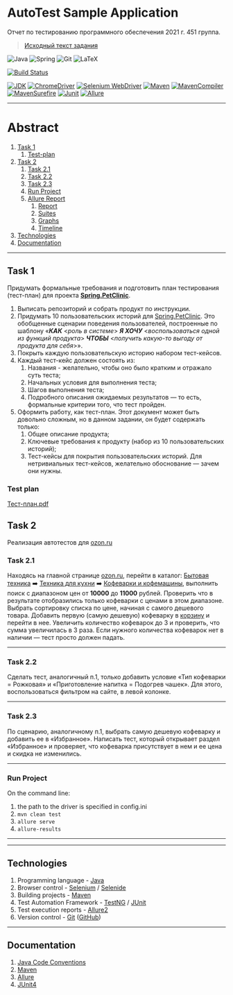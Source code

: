 # AutoTest Sample Application 
Отчет по тестированию программного обеспечения 2021 г. 451 группа.

> [Исходный текст задания](https://docs.google.com/document/d/18RBW8t4CCcIbdA06BKXMiwAmZx_uo7NBzxrFl8PQ90s/)


<img alt="Java" src="https://img.shields.io/badge/java-%23ED8B00.svg?&style=for-the-badge&logo=java&logoColor=white"/>
<img alt="Spring" src="https://img.shields.io/badge/spring%20-%236DB33F.svg?&style=for-the-badge&logo=spring&logoColor=white"/>
<img alt="Git" src="https://img.shields.io/badge/git%20-%23F05033.svg?&style=for-the-badge&logo=git&logoColor=white"/>
<img alt="LaTeX" src="https://img.shields.io/badge/latex%20-%23008080.svg?&style=for-the-badge&logo=latex&logoColor=white"/>


[![Build Status](https://travis-ci.org/joemccann/dillinger.svg?branch=master)](https://travis-ci.org/)

[![JDK](https://img.shields.io/badge/jdk-1.8.0-orange)](https://www.oracle.com/java/technologies/javase/8u271-relnotes.html)
[![ChromeDriver](https://img.shields.io/badge/chromedriver-87.0.4280.88-brightgreen)](https://chromedriver.storage.googleapis.com/index.html?path=87.0.4280.88/)
[![Selenium WebDriver](https://img.shields.io/badge/seleniumchromedriver-2.53.1-brightgreen)](https://www.javadoc.io/doc/org.seleniumhq.selenium/selenium-chrome-driver/2.53.1/org/openqa/selenium/chrome/ChromeDriver.html)
[![Maven](https://img.shields.io/badge/maven-3.6.3-blue)](https://maven.apache.org/docs/3.6.3/release-notes.html)
[![MavenCompiler](https://img.shields.io/badge/mavencompiler-3.5.1-blue)](https://mvnrepository.com/artifact/org.apache.maven.plugins/maven-compiler-plugin/3.5.1)
[![MavenSurefire](https://img.shields.io/badge/mavensurefire-2.22.2-blue)](https://mvnrepository.com/artifact/org.apache.maven.plugins/maven-surefire-plugin/2.22.2)
[![Junit](https://img.shields.io/badge/junit-4.12-red)](https://mvnrepository.com/artifact/junit/junit/4.12)
[![Allure](https://img.shields.io/badge/allure-2.10.0-blueviolet)]()

____

# Abstract
1. [Task 1](#task-1)
   1. [Test-plan](#test-plan)
2. [Task 2](#task-2)
   1. [Task 2.1](#task-21)
   2. [Task 2.2](#task-22)
   3. [Task 2.3](#task-23)
   4. [Run Project](#run-project)
   5. [Allure Report](#allure-report)
      1. [Report](#report)
      2. [Suites](#suites)
      3. [Graphs](#graphs)
      4. [Timeline](#timeline)
3. [Technologies](#technologies)   
4. [Documentation](#documentation)

____


## Task 1
Придумать формальные требования и подготовить план тестирования (тест-план) для проекта [**Spring.PetClinic**](https://github.com/spring-projects/spring-petclinic).
1. Выписать репозиторий и собрать продукт по инструкции.
2. Придумать 10 пользовательских историй для [Spring.PetClinic](https://github.com/spring-projects/spring-petclinic). 
   Это обобщенные сценарии поведения пользователей, построенные по шаблону «***КАК*** <*роль в системе*> ***Я ХОЧУ*** 
   <*воспользоваться одной из функций продукта*> ***ЧТОБЫ*** <*получить какую-то выгоду от продукта для себя*>». 
3. Покрыть каждую пользовательскую историю набором тест-кейсов.
4. Каждый тест-кейс должен состоять из:   
   1. Названия - желательно, чтобы оно было кратким и отражало суть теста; 
   2. Начальных условия для выполнения теста;
   3. Шагов выполнения теста;
   4. Подробного описания ожидаемых результатов — то есть, формальные критерии того, что тест пройден.
5. Оформить работу, как тест-план. Этот документ может быть довольно сложным, но в данном задании, он будет содержать только:
    1. Общее описание продукта;
    2. Ключевые требования к продукту (набор из 10 пользовательских историй);
    3. Тест-кейсы для покрытия пользовательских историй. Для нетривиальных тест-кейсов, желательно обоснование — зачем они нужны.
    
### Test plan

[Тест-план.pdf](Task1_TestPlan/testreport.pdf)

## Task 2
Реализация автотестов для <a href="https://ozon.ru">ozon.ru</a>

### Task 2.1
Находясь на главной странице <a href="https://ozon.ru">ozon.ru</a>, перейти в каталог: [Бытовая техника](https://www.ozon.ru/category/bytovaya-tehnika-10500/) :arrow_right: 
[Техника для кухни](https://www.ozon.ru/category/tehnika-dlya-kuhni-10523/) :arrow_right: [Кофеварки и кофемашины](https://www.ozon.ru/category/kofevarki-i-kofemashiny-10530/),
выполнить поиск с диапазоном цен от **10000** до **11000** рублей. 
Проверить что в результате отобразились только кофеварки с ценами в этом диапазоне. 
Выбрать сортировку списка по цене, начиная с самого дешевого товара. 
Добавить первую (самую дешевую) кофеварку в [корзину](https://www.ozon.ru/cart) и перейти в нее. 
Увеличить количество кофеварок до 3 и проверить, что сумма увеличилась в 3 раза. 
Если нужного количества кофеварок нет в наличии — тест просто должен падать.


____

### Task 2.2
Сделать тест, аналогичный п.1, только добавить условие «Тип кофеварки = Рожковая» и «Приготовление напитка = Подогрев чашек».
Для этого, воспользоваться фильтром на сайте, в левой колонке.



____

### Task 2.3
По сценарию, аналогичному п.1, выбрать самую дешевую кофеварку и добавить ее в «Избранное». Написать тест, который открывает раздел «Избранное» и проверяет, что кофеварка присутствует в нем и ее цена и скидка не изменились.



____

### Run Project

On the command line:

1. the path to the driver is specified in config.ini
2. `mvn clean test`
3. `allure serve`
4. `allure-results`

____


<!--### Allure Report -->

<!--#### Report -->

<!--![Alt text](allure_screenshots/Ower/01_allure_report.png?raw=true "Allure Report") -->

<!--#### Suites

<!--![Alt text](allure_screenshots/Ower/02_allure_suites.png?raw=true "Allure Suites") -->

<!--##### Graphs -->
<!--1. Status -->
 
<!--![Alt text](allure_screenshots/Ower/01_allure_report.png?raw=true "Allure Status") -->

<!--2. Severity -->

<!--![Alt text](allure_screenshots/Ower/04_allure_severity.png?raw=true "Allure Severity") -->

<!--3. Duration -->

<!--![Alt text](allure_screenshots/Ower/05_allure_duration.png?raw=true "Allure Duration") -->

<!--#### Timeline -->

<!--![Alt text](allure_screenshots/Ower/06_allure_timeline.png?raw=true "Allure Timeline") -->

____


## Technologies

1. Programming language - [Java](https://www.java.com/)
2. Browser control - [Selenium](https://www.selenium.dev/) / [Selenide](https://ru.selenide.org/)
3. Building projects - [Maven](https://maven.apache.org/)
4. Test Automation Framework - [TestNG](https://testng.org/doc/) / [JUnit](https://junit.org/junit5/)
5. Test execution reports - [Allure2](https://docs.qameta.io/allure/)
6. Version control - [Git](https://git-scm.com/) ([GitHub](https://github.com/))

____

## Documentation

1. [Java Code Conventions](http://www.magnumblog.space/other/131-translating-java-code-conventions)
2. [Maven](https://proselyte.net/tutorials/maven/)
3. [Allure](https://docs.qameta.io/allure/)
4. [JUnit4](https://junit.org/junit4/)
